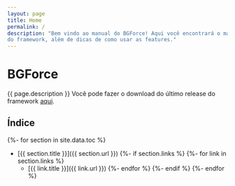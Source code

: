 ```yaml
---
layout: page
title: Home
permalink: /
description: "Bem vindo ao manual do BGForce! Aqui você encontrará o manual e as definições
do framework, além de dicas de como usar as features."
---
```


# BGForce

{{ page.description }}
Você pode fazer o download do último release do framework [aqui](https://github.com/bgempire/bgforce/releases).

## Índice

{%- for section in site.data.toc %}
- [{{ section.title }}]({{ section.url }})
{%- if section.links %}
    {%- for link in section.links %}
    - [{{ link.title }}]({{ link.url }})
    {%- endfor %}
{%- endif %}
{%- endfor %}